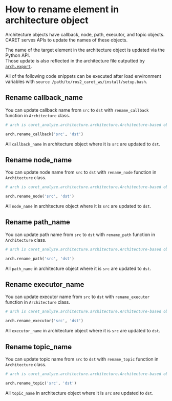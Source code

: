 # How to rename element in architecture object

Architecture objects have callback, node, path, executor, and topic objects.  
CARET serves APIs to update the names of these objects.

The name of the target element in the architecture object is updated via the Python API.  
Those update is also reflected in the architecture file outputted by [`arch.export`](./load_and_save.md#save).

All of the following code snippets can be executed after load environment variables with `source /path/to/ros2_caret_ws/install/setup.bash`.

## Rename callback_name

You can update callback name from `src` to `dst` with `rename_callback` function in `Architecture` class.

```python
# arch is caret_analyze.architecture.architecture.Architecture-based object

arch.rename_callback('src', 'dst')
```

All `callback_name` in architecture object where it is `src` are updated to `dst`.

## Rename node_name

You can update node name from `src` to `dst` with `rename_node` function in `Architecture` class.

```python
# arch is caret_analyze.architecture.architecture.Architecture-based object

arch.rename_node('src', 'dst')
```

All `node_name` in architecture object where it is `src` are updated to `dst`.

## Rename path_name

You can update path name from `src` to `dst` with `rename_path` function in `Architecture` class.

```python
# arch is caret_analyze.architecture.architecture.Architecture-based object

arch.rename_path('src', 'dst')
```

All `path_name` in architecture object where it is `src` are updated to `dst`.

## Rename executor_name

You can update executor name from `src` to `dst` with `rename_executor` function in `Architecture` class.

```python
# arch is caret_analyze.architecture.architecture.Architecture-based object

arch.rename_executor('src', 'dst')
```

All `executor_name` in architecture object where it is `src` are updated to `dst`.

## Rename topic_name

You can update topic name from `src` to `dst` with `rename_topic` function in `Architecture` class.

```python
# arch is caret_analyze.architecture.architecture.Architecture-based object

arch.rename_topic('src', 'dst')
```

All `topic_name` in architecture object where it is `src` are updated to `dst`.
